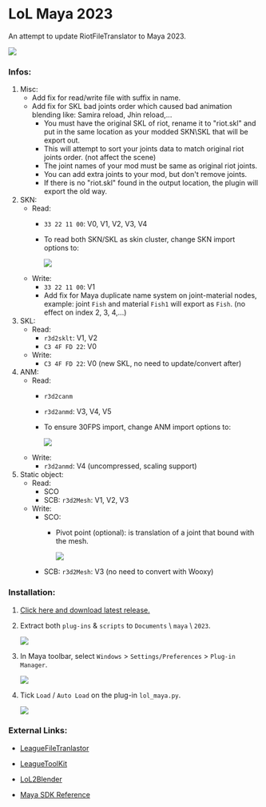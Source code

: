 # LoL Maya 2023
An attempt to update RiotFileTranslator to Maya 2023.

![](https://i.imgur.com/cRpMpYt.gif)


### Infos:
1. Misc:
    - Add fix for read/write file with suffix in name.
    - Add fix for SKL bad joints order which caused bad animation blending like: Samira reload, Jhin reload,...
        - You must have the original SKL of riot, rename it to "riot.skl" and put in the same location as your modded SKN\SKL that will be export out.
        - This will attempt to sort your joints data to match original riot joints order. (not affect the scene)
        - The joint names of your mod must be same as original riot joints.
        - You can add extra joints to your mod, but don't remove joints.
        - If there is no "riot.skl" found in the output location, the plugin will export the old way.
2. SKN: 
    - Read: 
        - `33 22 11 00`: V0, V1, V2, V3, V4
        - To read both SKN/SKL as skin cluster, change SKN import options to:
        
            ![](https://i.imgur.com/UiNIMul.png)
    - Write: 
        - `33 22 11 00`: V1
        - Add fix for Maya duplicate name system on joint-material nodes, example: joint `Fish` and material `Fish1` will export as `Fish`. (no effect on index 2, 3, 4,...)
3. SKL:
    - Read: 
        - `r3d2sklt`: V1, V2
        - `C3 4F FD 22`: V0
    - Write:
        - `C3 4F FD 22`: V0 (new SKL, no need to update/convert after)
4. ANM:
    - Read: 
        - `r3d2canm`
        - `r3d2anmd`: V3, V4, V5
        - To ensure 30FPS import, change ANM import options to:
        
            ![](https://i.imgur.com/2hJvlGt.png)
    - Write:
        - `r3d2anmd`: V4 (uncompressed, scaling support)
5. Static object:
    - Read:
        - SCO 
        - SCB: `r3d2Mesh`: V1, V2, V3
    - Write:
        - SCO: 
            - Pivot point (optional): is translation of a joint that bound with the mesh.

                ![](https://i.imgur.com/XZFvV3V.png)
        - SCB: `r3d2Mesh`: V3 (no need to convert with Wooxy)



### Installation:
1. [Click here and download latest release.](https://github.com/tarngaina/lol_maya/releases)


2. Extract both `plug-ins` & `scripts` to `Documents` \ `maya` \ `2023`.

    ![](https://i.imgur.com/OuXcoD7.png)

3. In Maya toolbar, select `Windows` > `Settings/Preferences` > `Plug-in Manager`.

    ![](https://i.imgur.com/fawHenl.png)

4. Tick `Load` / `Auto Load` on the plug-in `lol_maya.py`.

    ![](https://i.imgur.com/D0Za7BU.png)



### External Links:

- [LeagueFileTranlastor](https://github.com/LoL-Fantome/LeagueFileTranslator)

- [LeagueToolKit](https://github.com/LoL-Fantome/LeagueToolkit)

- [LoL2Blender](https://github.com/WorldSEnder/LoL2Blender)

- [Maya SDK Reference](https://help.autodesk.com/cloudhelp/2023/ENU/Maya-SDK/cpp_ref/modules.html)
